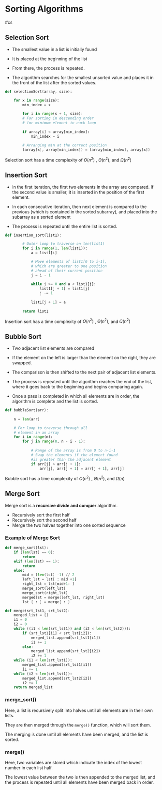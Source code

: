 # Sorting Algorithms
#cs


## **Selection** Sort

- The smallest value in a list is initially found
  
- It is placed at the beginning of the list
  
- From there, the process is repeated. 
  
- The algorithm searches for the smallest unsorted value and places it in the front of the list after the sorted values.

```python
def selectionSort(array, size):

	for x in range(size):
		min_index = x
		
		for i in range(s + 1, size):
		# For sorting in descending order
		# for minimum element in each loop
		
		if array[i] < array[min_index]:
			min_index = i
			
		# Arranging min at the correct position
		(array[x], array[min_index]) = (array[min_index], array[x])
```

Selection sort has a time complexity of $O(n^2)$ , $\Theta (n^2)$, and $\Omega (n^2)$

## **Insertion** Sort

- In the first iteration, the first two elements in the array are compared. If the second value is smaller, it is inserted in the position of the first element.
  
- In each consecutive iteration, then next element is compared to the previous (which is contained in the sorted subarray), and placed into the subarray as a sorted element
  
- The process is repeated until the entire list is sorted.


```python
def insertion_sort(list1):

		# Outer loop to traverse on len(list1)
		for i in range(1, len(list1)):
			a = list1[i]

			# Move elements of list1[0 to i-1],
			# which are greater to one position
			# ahead of their current position
			j = i - 1
		
			while j >= 0 and a < list1[j]:
				list1[j + 1] = list1[j]
				j -= 1
				
			list1[j + 1] = a
			
		return list1

```


Insertion sort has a time complexity of $O(n^2)$ , $\Theta (n^2)$, and $\Omega (n^2)$

## **Bubble** Sort

- Two adjacent list elements are compared

- If the element on the left is larger than the element on the right, they are swapped.

- The comparison is then shifted to the next pair of adjacent list elements.

- The process is repeated until the algorithm reaches the end of the list, where it goes back to the beginning and begins comparing again.

- Once a pass is completed in which all elements are in order, the algorithm is complete and the list is sorted.

```python
def bubbleSort(arr):
	
	n = len(arr)

	# For loop to traverse through all
	# element in an array
	for i in range(n):
		for j in range(0, n - i - 1):
			
			# Range of the array is from 0 to n-i-1
			# Swap the elements if the element found
			#is greater than the adjacent element
			if arr[j] > arr[j + 1]:
				arr[j], arr[j + 1] = arr[j + 1], arr[j]


```

Bubble sort has a time complexity of $O(n^2)$ , $\Theta (n^2)$, and $\Omega (n)$

## **Merge** Sort

Merge sort is a **recursive divide and conquer** algorithm.

- Recursively sort the first half
- Recursively sort the second half
- Merge the two halves together into one sorted sequence


### Example of Merge Sort

```python
def merge_sort(lst):
	if (len(lst) == 0):
		return
	elif (len(lst) == 1):
		return
	else:
		mid = (len(lst) -1) // 2
		left_lst = lst[ : mid +1]
		right_lst = lst[mid+1: ]
		merge_sort(left_lst)
		merge_sort(right_lst)
		mergedlst = merge(left_lst, right_lst)
		lst [ : ] = merge[ : ]

def merge(srt_lst1, srt_lst2):
	merged_list = []
	i1 = 0
	i2 = 0
	while ((i1 < len(srt_lst1)) and (i2 < len(srt_lst2))):
		if (srt_lst1[i1] < srt_lst[i2]):
			merged_list.append(srt_lst1[i1])
			i1 += 1
		else:
			merged_list.append(srt_lst2[i2])
			i2 += 1
	while (i1 < len(srt_lst1)):
		merged_list.append(srt_lst1[i1])
		i1 += 1
	while (i2 < len(srt_lst1)):
		merged_list.append(srt_lst2[i2])
		i2 += 1
	return merged_list
```

### merge_sort()
Here, a list is recursively split into halves until all elements are in their own lists. 

They are then merged through the `merge()` function, which will sort them. 

The merging is done until all elements have been merged, and the list is sorted.


### merge()
Here, two variables are stored which indicate the index of the lowest number in each list half.

The lowest value between the two is then appended to the merged list, and the process is repeated until all elements have been merged back in order.

